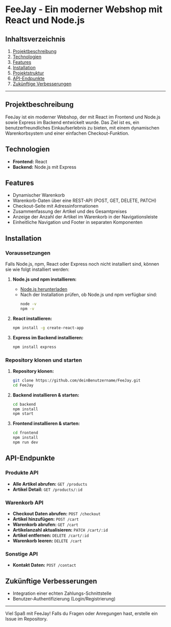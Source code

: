 # FeeJay - Ein moderner Webshop mit React und Node.js

## Inhaltsverzeichnis
1. [Projektbeschreibung](#projektbeschreibung)
2. [Technologien](#technologien)
3. [Features](#features)
4. [Installation](#installation)
5. [Projektstruktur](#projektstruktur)
6. [API-Endpunkte](#api-endpunkte)
7. [Zukünftige Verbesserungen](#zuk%C3%BCnftige-verbesserungen)

---

## Projektbeschreibung
FeeJay ist ein moderner Webshop, der mit React im Frontend und Node.js sowie Express im Backend entwickelt wurde. Das Ziel ist es, ein benutzerfreundliches Einkaufserlebnis zu bieten, mit einem dynamischen Warenkorbsystem und einer einfachen Checkout-Funktion.

## Technologien
- **Frontend:** React 
- **Backend:** Node.js mit Express

## Features
- Dynamischer Warenkorb
- Warenkorb-Daten über eine REST-API (POST, GET, DELETE, PATCH)
- Checkout-Seite mit Adressinformationen
- Zusammenfassung der Artikel und des Gesamtpreises
- Anzeige der Anzahl der Artikel im Warenkorb in der Navigationsleiste
- Einheitliche Navigation und Footer in separaten Komponenten

## Installation
### Voraussetzungen
Falls Node.js, npm, React oder Express noch nicht installiert sind, können sie wie folgt installiert werden:

1. **Node.js und npm installieren:**
   - [Node.js herunterladen](https://nodejs.org/)
   - Nach der Installation prüfen, ob Node.js und npm verfügbar sind:
     ```bash
     node -v
     npm -v
     ```

2. **React installieren:**
   ```bash
   npm install -g create-react-app
   ```

3. **Express im Backend installieren:**
   ```bash
   npm install express
   ```

### Repository klonen und starten
1. **Repository klonen:**
   ```bash
   git clone https://github.com/deinBenutzername/FeeJay.git
   cd FeeJay
   ```

2. **Backend installieren & starten:**
   ```bash
   cd backend
   npm install
   npm start
   ```

3. **Frontend installieren & starten:**
   ```bash
   cd frontend
   npm install
   npm run dev
   ```

## API-Endpunkte
### **Produkte API**
- **Alle Artikel abrufen:** `GET /products`
- **Artikel Detail:** `GET /products/:id`
### **Warenkorb API**
- **Checkout Daten abrufen:** `POST /checkout`
- **Artikel hinzufügen:** `POST /cart`
- **Warenkorb abrufen:** `GET /cart`
- **Artikelanzahl aktualisieren:** `PATCH /cart/:id`
- **Artikel entfernen:** `DELETE /cart/:id`
- **Warenkorb leeren:** `DELETE /cart`
### **Sonstige API**
- **Kontakt Daten:** `POST /contact`

## Zukünftige Verbesserungen
- Integration einer echten Zahlungs-Schnittstelle
- Benutzer-Authentifizierung (Login/Registrierung)

---

Viel Spaß mit FeeJay! Falls du Fragen oder Anregungen hast, erstelle ein Issue im Repository.

